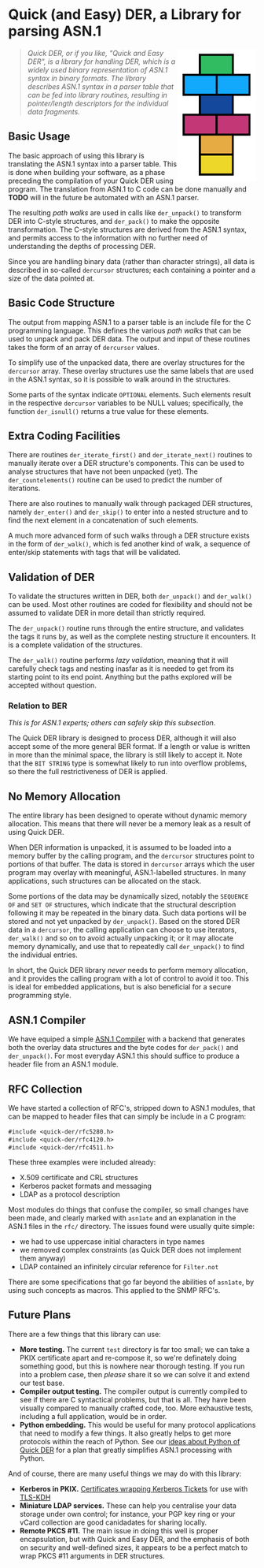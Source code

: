 # Quick (and Easy) DER, a Library for parsing ASN.1

<img alt="Quick DER logo" src="quick-der-logo.png" style="float: right;"/>

> *Quick DER, or if you like, "Quick and Easy DER", is a library for handling
> DER, which is a widely used binary representation of ASN.1 syntax in binary
> formats.  The library describes ASN.1 syntax in a parser table that can be
> fed into library routines, resulting in pointer/length descriptors for the
> individual data fragments.*

## Basic Usage

The basic approach of using this library is translating the ASN.1 syntax into
a parser table.  This is done when building your software, as a phase preceding
the compilation of your Quick DER using program.  The translation from ASN.1
to C code can be done manually and **TODO** will in the future be automated with
an ASN.1 parser.

The resulting *path walks* are used in calls like `der_unpack()` to transform
DER into C-style structures, and `der_pack()` to make the opposite transformation.
The C-style structures are derived from the ASN.1 syntax, and permits access to
the information with no further need of understanding the depths of processing
DER.

Since you are handling binary data (rather than character strings), all data
is described in so-called `dercursor` structures; each containing a pointer
and a size of the data pointed at.


## Basic Code Structure

The output from mapping ASN.1 to a parser table is an include file for the
C programming language.  This defines the various *path walks* that can be
used to unpack and pack DER data.  The output and input of these routines
takes the form of an array of `dercursor` values.

To simplify use of the unpacked data, there are overlay structures for the
`dercursor` array.  These overlay structures use the same labels that are
used in the ASN.1 syntax, so it is possible to walk around in the structures.

Some parts of the syntax indicate `OPTIONAL` elements.  Such elements result
in the respective `dercursor` variables to be NULL values; specifically, the
function `der_isnull()` returns a true value for these elements.


## Extra Coding Facilities

There are routines `der_iterate_first()` and `der_iterate_next()` routines
to manually iterate over a DER structure's components.  This can be used to
analyse structures that have not been unpacked (yet).  The `der_countelements()`
routine can be used to predict the number of iterations.

There are also routines to manually walk through packaged DER structures,
namely `der_enter()` and `der_skip()` to enter into a nested structure and to
find the next element in a concatenation of such elements.

A much more advanced form of such walks through a DER structure exists in the
form of `der_walk()`, which is fed another kind of walk, a sequence of enter/skip
statements with tags that will be validated.


## Validation of DER

To validate the structures written in DER, both `der_unpack()` and `der_walk()`
can be used.  Most other routines are coded for flexibility and should not be
assumed to validate DER in more detail than strictly required.

The `der_unpack()` routine runs through the entire structure, and validates
the tags it runs by, as well as the complete nesting structure it encounters.
It is a complete validation of the structures.

The `der_walk()` routine performs *lazy validation*, meaning that it will
carefully check tags and nesting inasfar as it is needed to get from its
starting point to its end point.  Anything but the paths explored will be
accepted without question.

### Relation to BER

*This is for ASN.1 experts; others can safely skip this subsection.*

The Quick DER library is designed to process DER, although it will also accept
some of the more general BER format.  If a length or value is written in more
than the minimal space, the library is still likely to accept it.  Note that
the `BIT STRING` type is somewhat likely to run into overflow problems, so
there the full restrictiveness of DER is applied.


## No Memory Allocation

The entire library has been designed to operate without dynamic memory allocation.
This means that there will never be a memory leak as a result of using Quick DER.

When DER information is unpacked, it is assumed to be loaded into a memory buffer
by the calling program, and the `dercursor` structures point to portions of that
buffer.  The data is stored in `dercursor` arrays which the user program may
overlay with meaningful, ASN.1-labelled structures.  In many applications, such
structures can be allocated on the stack.

Some portions of the data may be dynamically sized, notably the `SEQUENCE OF`
and `SET OF` structures, which indicate that the structural description following
it may be repeated in the binary data.  Such data portions will be stored and
not yet unpacked by `der_unpack()`.  Based on the stored DER data in a `dercursor`,
the calling application can choose to use iterators, `der_walk()` and so on to
avoid actually unpacking it; or it may allocate memory dynamically, and use that
to repeatedly call `der_unpack()` to find the individual entries.

In short, the Quick DER library *never* needs to perform memory allocation, and
it provides the calling program with a lot of control to avoid it too.  This is
ideal for embedded applications, but is also beneficial for a secure programming
style.


## ASN.1 Compiler

We have equiped a simple
[ASN.1 Compiler](https://github.com/vanrein/asn2quickder)
with a backend that generates both the overlay data structures and the
byte codes for `der_pack()` and `der_unpack()`.  For most everyday ASN.1
this should suffice to produce a header file from an ASN.1 module.


## RFC Collection

We have started a collection of RFC's, stripped down to ASN.1 modules,
that can be mapped to header files that can simply be include in a C program:

    #include <quick-der/rfc5280.h>
    #include <quick-der/rfc4120.h>
    #include <quick-der/rfc4511.h>

These three examples were included already:

  * X.509 certificate and CRL structures
  * Kerberos packet formats and messaging
  * LDAP as a protocol description

Most modules do things that confuse the compiler, so small changes have been
made, and clearly marked with `asn1ate` and an explanation in the ASN.1 files
in the `rfc/` directory.  The issues found were usually quite simple:

  * we had to use uppercase initial characters in type names
  * we removed complex constraints (as Quick DER does not implement them anyway)
  * LDAP contained an infinitely circular reference for `Filter.not`

There are some specifications that go far beyond the abilities of `asn1ate`,
by using such concepts as macros.  This applied to the SNMP RFC's.

## Future Plans

There are a few things that this library can use:

  * **More testing.** The current `test` directory is far too small; we can take a PKIX certificate apart and re-compose it, so we're definately doing something good, but this is nowhere near thorough testing.  If you run into a problem case, then *please* share it so we can solve it and extend our test base.
  * **Compiler output testing.** The compiler output is currently compiled to see if there are C syntactical problems, but that is all.  They have been visually compared to manually crafted code, too.  More exhaustive tests, including a full application, would be in order.
  * **Python embedding.** This would be useful for many protocol applications that need to modify a few things.  It also greatly helps to get more protocols within the reach of Python.  See our [ideas about Python of Quick DER](PYTHON.MD) for a plan that greatly simplifies ASN.1 processing with Python.

And of course, there are many useful things we may do with this library:

  * **Kerberos in PKIX.** [Certificates wrapping Kerberos Tickets](http://github.com/arpa2/kerberos2pkix) for use with [TLS-KDH](https://tools.ietf.org/html/draft-vanrein-tls-kdh)
  * **Miniature LDAP services.** These can help you centralise your data storage under own control; for instance, your PGP key ring or your vCard collection are good canidadates for sharing locally.
  * **Remote PKCS #11.** The main issue in doing this well is proper encapsulation, but with Quick and Easy DER, and the emphasis of both on security and well-defined sizes, it appears to be a perfect match to wrap PKCS #11 arguments in DER structures.

